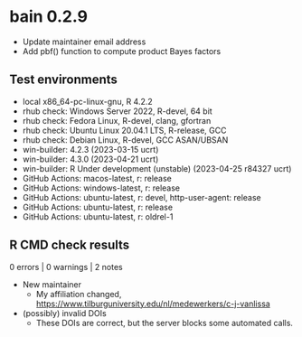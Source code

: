 # bain 0.2.9

* Update maintainer email address
* Add pbf() function to compute product Bayes factors

## Test environments
* local x86_64-pc-linux-gnu, R 4.2.2
* rhub check: Windows Server 2022, R-devel, 64 bit
* rhub check: Fedora Linux, R-devel, clang, gfortran
* rhub check: Ubuntu Linux 20.04.1 LTS, R-release, GCC
* rhub check: Debian Linux, R-devel, GCC ASAN/UBSAN
* win-builder: 4.2.3 (2023-03-15 ucrt)
* win-builder: 4.3.0 (2023-04-21 ucrt)
* win-builder: R Under development (unstable) (2023-04-25 r84327 ucrt)
* GitHub Actions: macos-latest, r: release 
* GitHub Actions: windows-latest, r: release 
* GitHub Actions: ubuntu-latest, r: devel, http-user-agent: release 
* GitHub Actions: ubuntu-latest, r: release 
* GitHub Actions: ubuntu-latest, r: oldrel-1

## R CMD check results

0 errors | 0 warnings | 2 notes

* New maintainer
  + My affiliation changed, https://www.tilburguniversity.edu/nl/medewerkers/c-j-vanlissa
* (possibly) invalid DOIs
  + These DOIs are correct, but the server blocks some automated calls.
